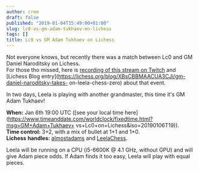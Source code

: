 ```yaml
---
author: crem
draft: false
published: "2019-01-04T15:49:00+01:00"
slug: lc0-vs-gm-adam-tukhaev-on-lichess
tags: []
title: Lc0 vs GM Adam Tukhaev on Lichess
---
```


Not everyone knows, but recently there was a match between Lc0 and GM Daniel
Naroditsky on Lichess.  
For those tho missed, here is [recording of this stream on
Twitch](https://www.twitch.tv/videos/352945657) and [Lichess Blog
entry](https://lichess.org/blog/XBsCBBMAACUA3CJi/gm-daniel-naroditsky-takes-
on-leela-chess-zero) about that event.

In two days, Leela is playing with another grandmaster, this time it's GM Adam
Tukhaev!

 **When:** Jan 6th 19:00 UTC ([see your local time
here](https://www.timeanddate.com/worldclock/fixedtime.html?msg=GM+Adam+Tukhaev+
vs+Lc0+on+Lichess&iso=20190106T19)).  
 **Time control:** 3+2, with a mix of bullet at 1+1 and 1+0.  
 **Lichess** **handles:** [almostadams](https://lichess.org/@/almostadams) and
[LeelaChess](https://lichess.org/@/LeelaChess).

Leela will be running on a CPU (i5-6600K @ 4.1 GHz, without GPU) and will give
Adam piece odds. If Adam finds it too easy, Leela will play with equal pieces.
